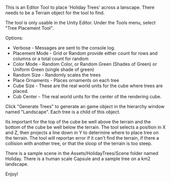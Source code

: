   This is an Editor Tool to place 'Holiday Trees' across a lanscape. There needs to be a Terrain object for the tool to find.

The tool is only usable in the Unity Editor. Under the Tools menu, select "Tree Placement Tool".

Options:
  - Verbose - Messages are sent to the console log.
  - Placement Mode - Grid or Random
    provide either count for rows and columns or a total count for random
  - Color Mode - Random Color, or Random Green (Shades of Green) or Uniform Green (single shade of green)
  - Random Size - Randomly scales the trees
  - Place Ornaments - Places ornaments on each tree
  - Cube Size - These are the real world units for the cube where trees are placed.
  - Cub Center - The real world units for the center of the rendering cube.

Click "Generate Trees" to generate an game object in the hierarchy window named "Landscape". Each tree is a child of this object.

Its important for the top of the cube be well above the terrain and the bottom of the cube be well below the terrain. 
The tool selects a position in X and Z, then projects a line down in Y to determine where to place tree on the terrain.
The tool will reportan error if it can't find the terrain, if there a collision with another tree, or that the sloop of the 
terrain is too steep. 

There is a sample scene in the Assets/HolidayTrees/Scene folder named Holiday. There is a human scale Capsule and a sample tree on a km2 landscape. 

Enjoy!
